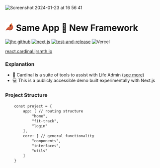 ![Screenshot 2024-01-23 at 16 56 41](https://github.com/cardinal-app/webapp-react/assets/34093915/0fc3d476-0d53-4c59-a664-53fb2c1bf39f)

# <img src="./assets/badge.png" width="28" alt="Logo"> Same App 🧪 New Framework
[![jhc github](https://img.shields.io/badge/GitHub-jrsmth-181717.svg?style=flat&logo=github)](https://github.com/jrsmth)
[![next.js](https://img.shields.io/badge/next.js%20-14%20-black.svg?style=flat&logo=next.js&logoColor=white)](https://github.com/vercel/next.js)
[![test-and-release](https://github.com/jrsmth/ultima/actions/workflows/main.yaml/badge.svg)](https://github.com/jrsmth/ultima/actions/workflows/main.yaml)
![Vercel](https://vercelbadge.vercel.app/api/cardinal-app/webapp-react)

[react.cardinal.jrsmth.io](https://www.react.cardinal.jrsmth.io)

### Explanation
- 🧬 Cardinal is a suite of tools to assist with Life Admin ([see more](https://github.com/cardinal-app))
- 💻 This is a publicly accessible demo built experimentally with Next.js 

### Project Structure
```tsx
    const project = {
        app: [ // routing structure
            "home",
            "fit-track",
            "login"
        ],
        core: [ // general functionality
            "components",
            "interfaces",
            "utils"
        ]
    }
```
